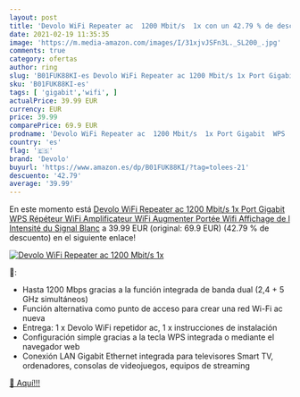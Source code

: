```yaml
---
layout: post
title: 'Devolo WiFi Repeater ac  1200 Mbit/s  1x con un 42.79 % de descuento'
date: 2021-02-19 11:35:35
image: 'https://m.media-amazon.com/images/I/31xjvJSFn3L._SL200_.jpg'
comments: true
category: ofertas
author: ring
slug: 'B01FUK88KI-es Devolo WiFi Repeater ac 1200 Mbit/s 1x Port Gigabit WPS...'
sku: 'B01FUK88KI-es'
tags: [ 'gigabit','wifi', ]
actualPrice: 39.99 EUR
currency: EUR
price: 39.99
comparePrice: 69.9 EUR
prodname: 'Devolo WiFi Repeater ac  1200 Mbit/s  1x Port Gigabit  WPS  Répéteur WiFi  Amplificateur WiFi  Augmenter Portée Wifi  Affichage de l Intensité du Signal    Blanc'
country: 'es'
flag: '🇪🇸'
brand: 'Devolo'
buyurl: 'https://www.amazon.es/dp/B01FUK88KI/?tag=tolees-21'
descuento: '42.79'
average: '39.99'
---
```


En este momento está [Devolo WiFi Repeater ac  1200 Mbit/s  1x Port Gigabit  WPS  Répéteur WiFi  Amplificateur WiFi  Augmenter Portée Wifi  Affichage de l Intensité du Signal    Blanc](https://www.amazon.es/dp/B01FUK88KI/?tag=tolees-21) a 39.99 EUR (original: 69.9 EUR) (42.79 %  de descuento) en el siguiente enlace!

[![Devolo WiFi Repeater ac  1200 Mbit/s  1x](https://m.media-amazon.com/images/I/31xjvJSFn3L._SL200_.jpg)](https://www.amazon.es/dp/B01FUK88KI/?tag=tolees-21)

🔎:

- Hasta 1200 Mbps gracias a la función integrada de banda dual (2,4 + 5 GHz simultáneos)
- Función alternativa como punto de acceso para crear una red Wi-Fi ac nueva
- Entrega: 1 x Devolo WiFi repetidor ac, 1 x instrucciones de instalación
- Configuración simple gracias a la tecla WPS integrada o mediante el navegador web
- Conexión LAN Gigabit Ethernet integrada para televisores Smart TV, ordenadores, consolas de videojuegos, equipos de streaming

[🛒 Aquí!!!](https://www.amazon.es/dp/B01FUK88KI/?tag=tolees-21)
